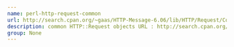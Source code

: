 ```yaml
---
name: perl-http-request-common
url: http://search.cpan.org/~gaas/HTTP-Message-6.06/lib/HTTP/Request/Common.pm
description: common HTTP::Request objects URL : http://search.cpan.org/~gaas/HTTP-Message-6.06/lib/HTTP/Request/Common.pm Groups : None
group: None
---
```

